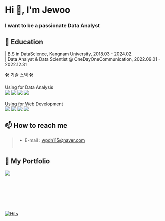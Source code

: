 <h1 align="left">Hi 👋, I'm Jewoo</h1>
<h3 align="left">I want to be a passionate Data Analyst</h3>

## 📒 Education
| B.S in DataScience, Kangnam University, 2018.03 - 2024.02.<br>
| Data Analyst & Data Scientist @ OneDayOneCommunication, 2022.09.01 - 2022.12.31

🛠 기술 스택 🛠 <br><br>
Using for Data Analysis <br>
<img src="https://img.shields.io/badge/Python-3776AB?style=for-the-badge&logo=Python&logoColor=white"> 
<img src="https://img.shields.io/badge/tableau-white?style=for-the-badge&logo=tableau&logoColor=#E97627"> 
<img src="https://img.shields.io/badge/mysql-4479A1?style=for-the-badge&logo=mysql&logoColor=white"> 
<img src="https://img.shields.io/badge/mongodb-black?style=for-the-badge&logo=mongodb&logoColor=white"> 
<br><br>
Using for Web Development <br>
<img src="https://img.shields.io/badge/javascript-yellow?style=for-the-badge&logo=javascript&logoColor=white"> 
<img src="https://img.shields.io/badge/html5-red?style=for-the-badge&logo=html5&logoColor=white"> 
<img src="https://img.shields.io/badge/css3-blue?style=for-the-badge&logo=css3&logoColor=yellow"> 
<img src="https://img.shields.io/badge/java-139BB4?style=for-the-badge&logo=java&logoColor=yellow">


## 📫 How to reach me 
> * E-mail : wpdn115@naver.com<br><br>

## 📌 My Portfolio 
 [<img src="https://img.shields.io/badge/notion-000000?style=for-the-badge&logo=notion&logoColor=#000000">](https://bony-dahlia-44c.notion.site/Jewoo-Yoo-b993e9863dd3447f9e5fda4c0839ab2d)


<br><br><br><br><br>

[![Hits](https://hits.seeyoufarm.com/api/count/incr/badge.svg?url=https%3A%2F%2Fgithub.com%2FJewoos-lab&count_bg=%2379C83D&title_bg=%23555555&icon=&icon_color=%23E7E7E7&title=hits&edge_flat=false)](https://hits.seeyoufarm.com)

